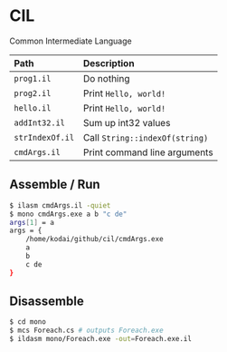 # CIL

Common Intermediate Language

|Path|Description|
|:---|:---|
| `prog1.il` | Do nothing |
| `prog2.il` | Print `Hello, world!` |
| `hello.il` | Print `Hello, world!` |
| `addInt32.il` |  Sum up int32 values |
| `strIndexOf.il` | Call `String::indexOf(string)` |
| `cmdArgs.il` | Print command line arguments |

## Assemble / Run

```bash
$ ilasm cmdArgs.il -quiet
$ mono cmdArgs.exe a b "c de"
args[1] = a
args = {
    /home/kodai/github/cil/cmdArgs.exe
    a
    b
    c de
}
```

## Disassemble

```bash
$ cd mono
$ mcs Foreach.cs # outputs Foreach.exe
$ ildasm mono/Foreach.exe -out=Foreach.exe.il
```
